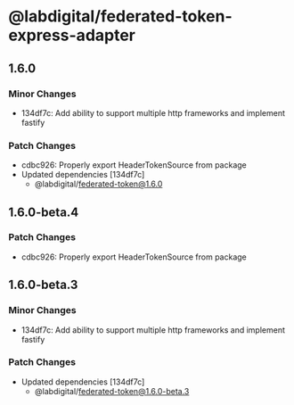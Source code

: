 # @labdigital/federated-token-express-adapter

## 1.6.0

### Minor Changes

- 134df7c: Add ability to support multiple http frameworks and implement fastify

### Patch Changes

- cdbc926: Properly export HeaderTokenSource from package
- Updated dependencies [134df7c]
  - @labdigital/federated-token@1.6.0

## 1.6.0-beta.4

### Patch Changes

- cdbc926: Properly export HeaderTokenSource from package

## 1.6.0-beta.3

### Minor Changes

- 134df7c: Add ability to support multiple http frameworks and implement fastify

### Patch Changes

- Updated dependencies [134df7c]
  - @labdigital/federated-token@1.6.0-beta.3
